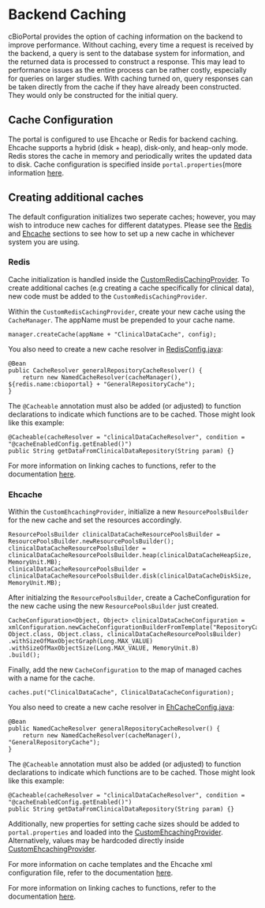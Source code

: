 # Backend Caching 
cBioPortal provides the option of caching information on the backend to improve performance. Without caching, every time a request is received by the backend, a query is sent to the database system for information, and the returned data is processed to construct a response. This may lead to performance issues as the entire process can be rather costly, especially for queries on larger studies. With caching turned on, query responses can be taken directly from the cache if they have already been constructed. They would only be constructed for the initial query.

## Cache Configuration
The portal is configured to use Ehcache or Redis for backend caching. Ehcache supports a hybrid (disk + heap), disk-only, and heap-only mode. Redis stores the cache in memory and periodically writes the updated data to disk. Cache configuration is specified inside `portal.properties`(more information [here](portal.properties-Reference.md#cache-settings).
 
## Creating additional caches
The default configuration initializes two seperate caches; however, you may wish to introduce new caches for different datatypes. Please see the [Redis](#redis) and [Ehcache](#ehcache) sections to see how to set up a new cache in whichever system you are using.

### Redis

Cache initialization is handled inside the [CustomRedisCachingProvider](../persistence/persistence-api/src/main/java/org/cbioportal/persistence/util/CustomRedisCachingProvider.java). To create additional caches (e.g creating a cache specifically for clinical data), new code must be added to the `CustomRedisCachingProvider`.

Within the `CustomRedisCachingProvider`, create your new cache using the `CacheManager`.  The appName must be prepended to your cache name.
```
manager.createCache(appName + "ClinicalDataCache", config);
```

You also need to create a new cache resolver in [RedisConfig.java](../persistence/persistence-api/src/main/java/org/cbioportal/persistence/config/RedisConfig.java):
```
@Bean
public CacheResolver generalRepositoryCacheResolver() {
    return new NamedCacheResolver(cacheManager(), ${redis.name:cbioportal} + "GeneralRepositoryCache");
}
```

The `@Cacheable` annotation must also be added (or adjusted) to function declarations to indicate which functions are to be cached. Those might look like this example:
``` 
@Cacheable(cacheResolver = "clinicalDataCacheResolver", condition = "@cacheEnabledConfig.getEnabled()")
public String getDataFromClinicalDataRepository(String param) {}
```

For more information on linking caches to functions, refer to the documentation [here](https://spring.io/guides/gs/caching/).

### Ehcache

Within the `CustomEhcachingProvider`, initialize a new `ResourcePoolsBuilder` for the new cache and set the resources accordingly. 
```
ResourcePoolsBuilder clinicalDataCacheResourcePoolsBuilder = ResourcePoolsBuilder.newResourcePoolsBuilder();
clinicalDataCacheResourcePoolsBuilder = clinicalDataCacheResourcePoolsBuilder.heap(clinicalDataCacheHeapSize, MemoryUnit.MB);
clinicalDataCacheResourcePoolsBuilder = clinicalDataCacheResourcePoolsBuilder.disk(clinicalDataCacheDiskSize, MemoryUnit.MB);
```
After initialzing the `ResourcePoolsBuilder`, create a CacheConfiguration for the new cache using the new `ResourcePoolsBuilder` just created.
```
CacheConfiguration<Object, Object> clinicalDataCacheConfiguration = xmlConfiguration.newCacheConfigurationBuilderFromTemplate("RepositoryCacheTemplate", 
Object.class, Object.class, clinicalDataCacheResourcePoolsBuilder)
.withSizeOfMaxObjectGraph(Long.MAX_VALUE)
.withSizeOfMaxObjectSize(Long.MAX_VALUE, MemoryUnit.B)
.build();
```
Finally, add the new `CacheConfiguration` to the map of managed caches with a name for the cache. 
```
caches.put("ClinicalDataCache", ClinicalDataCacheConfiguration);
```

You also need to create a new cache resolver in [EhCacheConfig.java](../persistence/persistence-api/src/main/java/org/cbioportal/persistence/config/EhCacheConfig.java):
```
@Bean
public NamedCacheResolver generalRepositoryCacheResolver() {
    return new NamedCacheResolver(cacheManager(), "GeneralRepositoryCache");
}
```

The `@Cacheable` annotation must also be added (or adjusted) to function declarations to indicate which functions are to be cached. Those might look like this example:
``` 
@Cacheable(cacheResolver = "clinicalDataCacheResolver", condition = "@cacheEnabledConfig.getEnabled()")
public String getDataFromClinicalDataRepository(String param) {}
```

Additionally, new properties for setting cache sizes should be added to `portal.properties` and loaded into the [CustomEhcachingProvider](../persistence/persistence-api/src/main/java/org/cbioportal/persistence/util/CustomEhcachingProvider.java). Alternatively, values may be hardcoded directly inside [CustomEhcachingProvider](../persistence/persistence-api/src/main/java/org/cbioportal/persistence/util/CustomEhcachingProvider.java).

For more information on cache templates and the Ehcache xml configuration file, refer to the documentation [here](https://www.ehcache.org/documentation/3.7/xml.html). 

For more information on linking caches to functions, refer to the documentation [here](https://spring.io/guides/gs/caching/).
